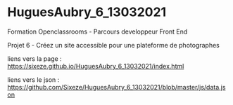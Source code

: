 # HuguesAubry_6_13032021

Formation Openclassrooms - Parcours developpeur Front End


Projet 6 - Créez un site accessible pour une plateforme de photographes

liens vers la page : https://sixeze.github.io/HuguesAubry_6_13032021/index.html

liens vers le json : https://github.com/Sixeze/HuguesAubry_6_13032021/blob/master/js/data.json

